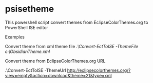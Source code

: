 psisetheme
==========

This powershell script convert themes from EclipseColorThemes.org to PowerShell ISE editor

Examples

Convert theme from xml theme file
*.\Convert-EctToISE -ThemeFile c:\ObsidianTheme.xml*

Convert theme from EclipseColorThemes.org URL

.\Convert-EctToISE -ThemeUrl http://eclipsecolorthemes.org/?view=empty&action=download&theme=21&type=xml 
